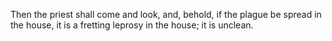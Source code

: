 Then the priest shall come and look, and, behold, if the plague be spread in the house, it is a fretting leprosy in the house; it is unclean.
